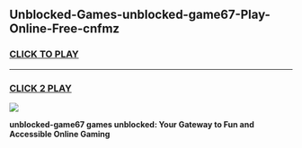 
## Unblocked-Games-unblocked-game67-Play-Online-Free-cnfmz
<h3>
<a href="https://premium76.site?title=unblocked-game67&ref=26A">CLICK TO PLAY</a></h3>
<hr>

<h3>
<a href="https://premium76.site?title=unblocked-game67&ref=26A">CLICK 2 PLAY</a>
  
</h3>

<a href="https://premium76.site?title=unblocked-game67&ref=26A"><img src="https://clearcache.store/games.png"></a>


**unblocked-game67 games unblocked: Your Gateway to Fun and Accessible Online Gaming**
